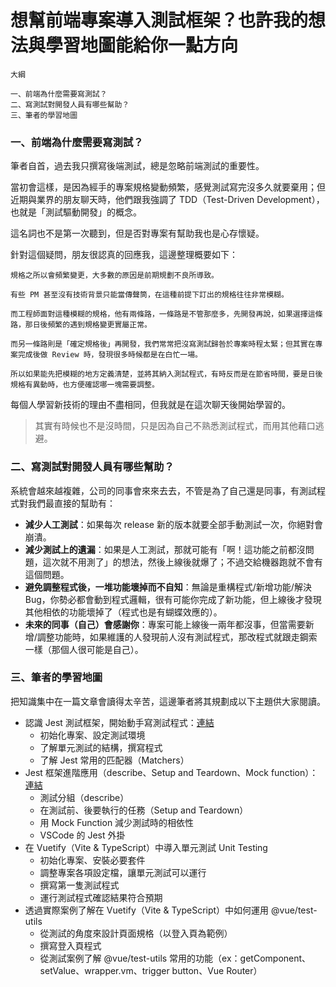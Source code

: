 # 想幫前端專案導入測試框架？也許我的想法與學習地圖能給你一點方向

```
大綱

一、前端為什麼需要寫測試？
二、寫測試對開發人員有哪些幫助？
三、筆者的學習地圖
```

### 一、前端為什麼需要寫測試？

筆者自首，過去我只撰寫後端測試，總是忽略前端測試的重要性。

當初會這樣，是因為經手的專案規格變動頻繁，感覺測試寫完沒多久就要棄用；但近期與業界的朋友聊天時，他們跟我強調了 TDD（Test-Driven Development），也就是「測試驅動開發」的概念。

這名詞也不是第一次聽到，但是否對專案有幫助我也是心存懷疑。

針對這個疑問，朋友很認真的回應我，這邊整理概要如下：

```
規格之所以會頻繁變更，大多數的原因是前期規劃不良所導致。

有些 PM 甚至沒有技術背景只能當傳聲筒，在這種前提下訂出的規格往往非常模糊。

而工程師面對這種模糊的規格，他有兩條路，一條路是不管那麼多，先開發再說，如果選擇這條路，那日後頻繁的遇到規格變更實屬正常。

而另一條路則是「確定規格後」再開發，我們常常把沒寫測試歸咎於專案時程太緊；但其實在專案完成後做 Review 時，發現很多時候都是在白忙一場。

所以如果能先把模糊的地方定義清楚，並將其納入測試程式，有時反而是在節省時間，要是日後規格有異動時，也方便確認哪一塊需要調整。
```

每個人學習新技術的理由不盡相同，但我就是在這次聊天後開始學習的。

> 其實有時候也不是沒時間，只是因為自己不熟悉測試程式，而用其他藉口逃避。

### 二、寫測試對開發人員有哪些幫助？

系統會越來越複雜，公司的同事會來來去去，不管是為了自己還是同事，有測試程式對我們最直接的幫助有：
- **減少人工測試**：如果每次 release 新的版本就要全部手動測試一次，你絕對會崩潰。
- **減少測試上的遺漏**：如果是人工測試，那就可能有「啊！這功能之前都沒問題，這次就不用測了」的想法，然後上線後就爆了；不過交給機器跑就不會有這個問題。
- **避免調整程式後，一堆功能壞掉而不自知**：無論是重構程式/新增功能/解決 Bug，你勢必都會動到程式邏輯，很有可能你完成了新功能，但上線後才發現其他相依的功能壞掉了（程式也是有蝴蝶效應的）。
- **未來的同事（自己）會感謝你**：專案可能上線後一兩年都沒事，但當需要新增/調整功能時，如果維護的人發現前人沒有測試程式，那改程式就跟走鋼索一樣（那個人很可能是自己）。

### 三、筆者的學習地圖

把知識集中在一篇文章會讀得太辛苦，這邊筆者將其規劃成以下主題供大家閱讀。

- 認識 Jest 測試框架，開始動手寫測試程式：[連結](jest-basic/README.md)
    - 初始化專案、設定測試環境
    - 了解單元測試的結構，撰寫程式
    - 了解 Jest 常用的匹配器（Matchers）
- Jest 框架進階應用（describe、Setup and Teardown、Mock function）：[連結](jest-advanced/README.md)
    - 測試分組（describe）
    - 在測試前、後要執行的任務（Setup and Teardown）
    - 用 Mock Function 減少測試時的相依性
    - VSCode 的 Jest 外掛
- 在 Vuetify（Vite & TypeScript）中導入單元測試 Unit Testing
    - 初始化專案、安裝必要套件
    - 調整專案各項設定檔，讓單元測試可以運行
    - 撰寫第一隻測試程式
    - 運行測試程式確認結果符合預期
- 透過實際案例了解在 Vuetify（Vite & TypeScript）中如何運用 @vue/test-utils
    - 從測試的角度來設計頁面規格（以登入頁為範例）
    - 撰寫登入頁程式
    - 從測試案例了解 @vue/test-utils 常用的功能（ex：getComponent、setValue、wrapper.vm、trigger button、Vue Router）